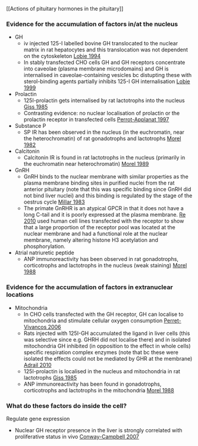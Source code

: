[[Actions of pituitary hormones in the pituitary]]

### Evidence for the accumulation of factors in/at the nucleus
- GH
	- iv injected 125-I labelled bovine GH translocated to the nuclear matrix in rat hepatocytes and this translocation was not dependent on the cytoskeleton [Lobie 1994](https://doi.org/10.1016/S0021-9258(17)31966-X)
	- In stably transfected CHO cells GH and GH receptors concentrate into caveolae (plasma membrane microdomains) and GH is internalised in caveolae-containing vesicles bc distupting these with sterol-binding agents partially inhibits 125-I GH internalisation [Lobie 1999](https://doi.org/10.1006/excr.1998.4288)
- Prolactin
	- 125I-prolactin gets internalised by rat lactotrophs into the nucleus [Giss 1985](https://doi.org/10.1016/0303-7207(85)90057-7)
	- Contrasting evidence: no nuclear localisation of prolactin or the prolactin receptor in transfected cells [Perrot-Applanat 1997](https://doi.org/10.1242/jcs.110.9.1123)
- Substance P
	- SP IR has been observed in the nucleus (in the euchromatin, near the heterochromatin) of rat gonadotrophs and lactotrophs [Morel 1982](https://doi.org/10.1159/000123360)
- Calcitonin
	- Calcitonin IR is found in rat lactotrophs in the nucleus (primarily in the euchromatin near heterochromatin) [Morel 1989](https://doi.org/10.1530/acta.0.1200682)
- GnRH
	- GnRH binds to the nuclear membrane with similar properties as the plasma membrane binding sites in purified nuclei from the rat anterior pituitary (note that this was specific binding since GnRH did not bind liver nuclei) and this binding is regulated by the stage of the oestrus cycle [Millar 1983](https://doi.org/10.1016/0014-5793(83)80648-6)
	- The primate GnRHR is an atypical GPCR in that it does not have a long C-tail and it is poorly expressed at the plasma membrane. [Re 2010](https://doi.org/10.1371/journal.pone.0011489) used human cell lines transfected with the receptor to show that a large proportion of the receptor pool was located at the nuclear membrane and had a functional role at the nuclear membrane, namely altering histone H3 acetylation and phosphorylation.
- Atrial natriuretic peptide
	- ANP immunoreactivity has been observed in rat gonadotrophs, corticotrophs and lactotrophs in the nucleus (weak staining) [Morel 1988](https://doi.org/10.1016/0303-7207(88)90137-2)

### Evidence for the accumulation of factors in extranuclear locations
- Mitochondria
	- In CHO cells transfected with the GH receptor, GH can localise to mitochondria and stimulate cellular oxygen consumption [Perret-Vivancos 2006](https://doi.org/10.1016/j.yexcr.2005.10.027)
	- Rats injected with 125I-GH accumulated the ligand in liver cells (this was selective since e.g. GHRH did not localise there) and in isolated mitochondria GH inhibited (in opposition to the effect in whole cells) specific respiration complex enzymes (note that bc these were isolated the effects could not be mediated by GHR at the membrane) [Adrail 2010](https://doi.org/10.1159/000268289)
	- 125I-prolactin is localised in the nucleus and mitochondria in rat lactotrophs [Giss 1985](https://doi.org/10.1016/0303-7207(85)90057-7)
	- ANP immunoreactivity has been found in gonadotrophs, corticotrophs and lactotrophs in the mitochondria [Morel 1988](https://doi.org/10.1016/0303-7207(88)90137-2)

### What do these factors do inside the cell?
Regulate gene expression
- Nuclear GH receptor presence in the liver is strongly correlated with proliferative status in vivo [Conway-Campbell 2007](https://doi.org/10.1073/pnas.0600181104)